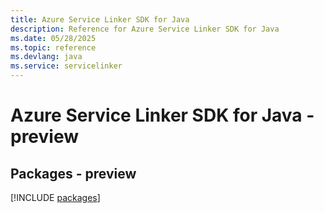 ```yaml
---
title: Azure Service Linker SDK for Java
description: Reference for Azure Service Linker SDK for Java
ms.date: 05/28/2025
ms.topic: reference
ms.devlang: java
ms.service: servicelinker
---
```

# Azure Service Linker SDK for Java - preview
## Packages - preview
[!INCLUDE [packages](service-linker-index.md)]